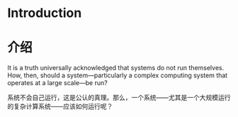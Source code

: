 # **Introduction**

# **介绍**

It is a truth universally acknowledged that systems do not run themselves. How, then, should a system—particularly a complex computing system that operates at a large scale—be run?

系统不会自己运行，这是公认的真理。那么，一个系统——尤其是一个大规模运行的复杂计算系统——应该如何运行呢？
